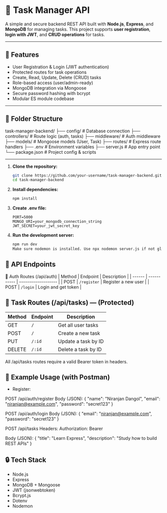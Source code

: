 # 📝 Task Manager API

A simple and secure backend REST API built with **Node.js**, **Express**, and **MongoDB** for managing tasks. This project supports **user registration**, **login with JWT**, and **CRUD operations** for tasks.

---

## 🚀 Features

- User Registration & Login (JWT authentication)
- Protected routes for task operations
- Create, Read, Update, Delete (CRUD) tasks
- Role-based access (user/admin-ready)
- MongoDB integration via Mongoose
- Secure password hashing with bcrypt
- Modular ES module codebase

---

## 📁 Folder Structure

task-manager-backend/
├── config/ # Database connection
├── controllers/ # Route logic (auth, tasks)
├── middleware/ # Auth middleware
├── models/ # Mongoose models (User, Task)
├── routes/ # Express route handlers
├── .env # Environment variables
├── server.js # App entry point
└── package.json # Project config & scripts



---

1. **Clone the repository:**
   ```bash
   git clone https://github.com/your-username/task-manager-backend.git
   cd task-manager-backend


2. **Install dependencies:**
   ```bash
   npm install
   
3. **Create .env file:**
   ```env
   PORT=5000
   MONGO_URI=your_mongodb_connection_string
   JWT_SECRET=your_jwt_secret_key

4. **Run the development server:**
   ```bash
   npm run dev
   Make sure nodemon is installed. Use npx nodemon server.js if not globally installed.

## 📡 API Endpoints
🔐 Auth Routes (/api/auth)
| Method | Endpoint    | Description         |
| ------ | ----------- | ------------------- |
| POST   | `/register` | Register a new user |
| POST   | `/login`    | Login and get token |


## 📌 Task Routes (/api/tasks) — (Protected)
| Method | Endpoint | Description         |
| ------ | -------- | ------------------- |
| GET    | `/`      | Get all user tasks  |
| POST   | `/`      | Create a new task   |
| PUT    | `/:id`   | Update a task by ID |
| DELETE | `/:id`   | Delete a task by ID |


All /api/tasks routes require a valid Bearer token in headers.

## 🧪 Example Usage (with Postman)
- Register:

POST /api/auth/register
Body (JSON):
{
  "name": "Niranjan Dangol",
  "email": "niranjan@example.com",
  "password": "secret123"
}

POST /api/auth/login
Body (JSON):
{
  "email": "niranjan@example.com",
  "password": "secret123"
}


POST /api/tasks
Headers:
Authorization: Bearer <your-jwt-token>

Body (JSON):
{
  "title": "Learn Express",
  "description": "Study how to build REST APIs"
}


## 🔒 Tech Stack
- Node.js
- Express
- MongoDB + Mongoose
- JWT (jsonwebtoken)
- Bcrypt.js
- Dotenv
- Nodemon




